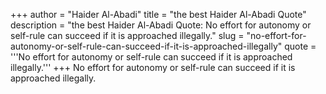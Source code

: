 +++
author = "Haider Al-Abadi"
title = "the best Haider Al-Abadi Quote"
description = "the best Haider Al-Abadi Quote: No effort for autonomy or self-rule can succeed if it is approached illegally."
slug = "no-effort-for-autonomy-or-self-rule-can-succeed-if-it-is-approached-illegally"
quote = '''No effort for autonomy or self-rule can succeed if it is approached illegally.'''
+++
No effort for autonomy or self-rule can succeed if it is approached illegally.
